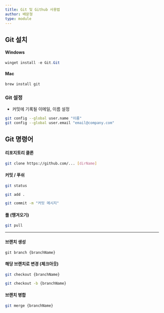 ```yaml
---
title: Git 및 Github 사용법
author: 배문형
type: module
---
```


## Git 설치

#### Windows

```powershell
winget install -e Git.Git
```

#### Mac

```bash
brew install git
```


### Git 설정

- 커밋에 기록될 이메일, 이름 설정

```bash
git config --global user.name "이름"
git config --global user.email "email@company.com"
```


## Git 명령어

#### 리포지토리 클론

```bash
git clone https://github.com/... [dirName]
```

#### 커밋 / 푸쉬

```bash
git status
```

```bash
git add .
```

```bash
git commit -m "커밋 메시지"
```

#### 풀 (땡겨오기)

```bash
git pull
```

***

#### 브랜치 생성

```
git branch {branchName}
```

#### 해당 브랜치로 변경 (체크아웃)

```bash
git checkout {branchName}
```

```bash
git checkout -b {branchName}
```

#### 브랜치 병합

```bash
git merge {branchName}
```

